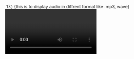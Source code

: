 <header></header>
<body></body>
<div></div>
<h1></h1>
<h2><h2>
<h3></h3>
<p></p>
<table></table>
<td></td>
<tr></tr>
<img src="" alt="">
17.) <audio></audio>{this is to display audio in diffrent format like .mp3, wave}
<video></video>


